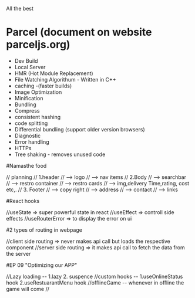 All the best

# Parcel (document on website parceljs.org)
- Dev Build
- Local Server
- HMR (Hot Module Replacement)
- File Watching Algorithum - Written in C++
- caching -(faster builds)
- Image Optimization
- Minification
- Bundling
- Compress
- consistent hashing
- code splitting
- Differential bundling (support older version browsers)
- Diagnostic
- Error handling
- HTTPs
- Tree shaking - removes unused code 


#Namasthe food

//  planning 
// 1.header
// --> logo
// --> nav items
// 2.Body
// --> searchbar
// --> restro container
//     --> restro cards
          // --> img,delivery Time,rating, cost etc,.
// 3. Footer
// --> copy right
// --> address
// --> contact
// --> links

#React hooks 

//useState => super powerful state in react
//useEffect => controll side effects
//useRouterError => to display the error on ui 



#2 types of routing in webpage

//client side routing => never makes api call but loads the respective component
//server side routing => it makes api call to fetch the data from the server


#EP 09 "Optimizing our APP"

//Lazy loading -- 1.lazy 2. suspence
//custom hooks -- 1.useOnlineStatus hook 2.useRestuarantMenu hook 
//offlineGame -- whenever in offline the game will come
//


